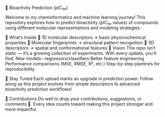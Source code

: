 🔬 Bioactivity Prediction (pIC₅₀)

Welcome to my cheminformatics and machine learning journey!
This repository explores how to predict bioactivity (pIC₅₀ values) of compounds using different molecular representations and modeling strategies.

📌 What’s Inside
🧮 1D molecular descriptors → basic physicochemical properties
🧩 Molecular fingerprints → structural pattern recognition
🧊 3D descriptors → spatial and conformational features
🚀 Vision
This repo isn’t static — it’s a growing collection of experiments.
With every update, you’ll find:
New models--regressors/classifiers
Better feature engineering
Performance comparisons (MSE, RMSE, R², etc.)
Step-by-step pipelines for reproducibility

🔔 Stay Tuned
Each upload marks an upgrade in prediction power.
Follow along as this project evolves from simple descriptors to advanced bioactivity prediction workflows!

🤝 Contributions
Do well to drop your contributions, suggestions, or comments 🙌.
Every idea counts toward making this project stronger and more impactful.

